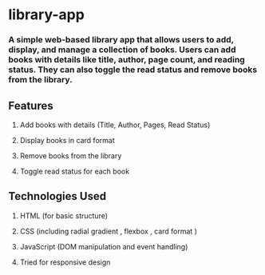 # library-app 
### A simple web-based library app that allows users to add, display, and manage a collection of books. Users can add books with details like title, author, page count, and reading status. They can also toggle the read status and remove books from the library.

## Features

1. Add books with details (Title, Author, Pages, Read Status)

2. Display books in card format

3. Remove books from the library

4. Toggle read status for each book

## Technologies Used

1. HTML (for basic structure)

2. CSS (including radial gradient , flexbox , card format )

3. JavaScript (DOM manipulation and event handling)

4. Tried for responsive design
